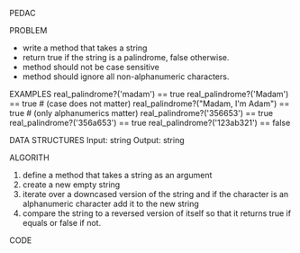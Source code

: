 PEDAC

PROBLEM
- write a method that takes a string
- return true if the string is a palindrome, false otherwise.
- method should not be case sensitive
- method should ignore all non-alphanumeric characters.

EXAMPLES
real_palindrome?('madam') == true
real_palindrome?('Madam') == true           # (case does not matter)
real_palindrome?("Madam, I'm Adam") == true # (only alphanumerics matter)
real_palindrome?('356653') == true
real_palindrome?('356a653') == true
real_palindrome?('123ab321') == false

DATA STRUCTURES
Input: string
Output: string


ALGORITH
1. define a method that takes a string as an argument
2. create a new empty string
3. iterate over a downcased version of the string and if the character is an alphanumeric character add it to the new string
4. compare the string to a reversed version of itself so that it returns true if equals or false if not.

CODE
